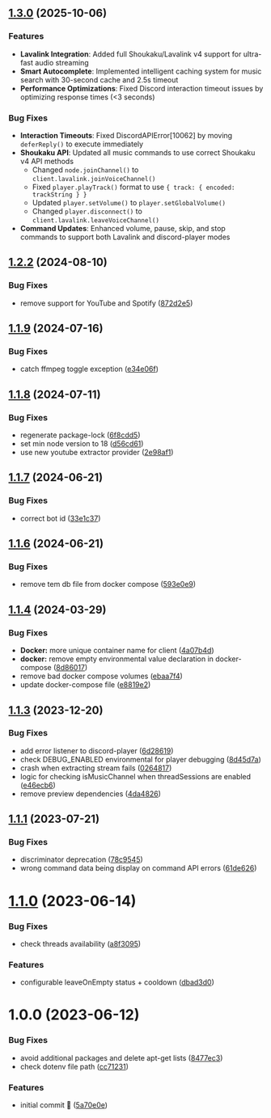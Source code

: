 ## [1.3.0](https://github.com/Mirasaki/mirasaki-music-bot/compare/v1.2.2...v1.3.0) (2025-10-06)


### Features

* **Lavalink Integration**: Added full Shoukaku/Lavalink v4 support for ultra-fast audio streaming
* **Smart Autocomplete**: Implemented intelligent caching system for music search with 30-second cache and 2.5s timeout
* **Performance Optimizations**: Fixed Discord interaction timeout issues by optimizing response times (<3 seconds)

### Bug Fixes

* **Interaction Timeouts**: Fixed DiscordAPIError[10062] by moving `deferReply()` to execute immediately
* **Shoukaku API**: Updated all music commands to use correct Shoukaku v4 API methods
  - Changed `node.joinChannel()` to `client.lavalink.joinVoiceChannel()`
  - Fixed `player.playTrack()` format to use `{ track: { encoded: trackString } }`
  - Updated `player.setVolume()` to `player.setGlobalVolume()`
  - Changed `player.disconnect()` to `client.lavalink.leaveVoiceChannel()`
* **Command Updates**: Enhanced volume, pause, skip, and stop commands to support both Lavalink and discord-player modes

## [1.2.2](https://github.com/Mirasaki/mirasaki-music-bot/compare/v1.2.1...v1.2.2) (2024-08-10)


### Bug Fixes

* remove support for YouTube and Spotify ([872d2e5](https://github.com/Mirasaki/mirasaki-music-bot/commit/872d2e5bf340dec7836c349f354d46256465d866))

## [1.1.9](https://github.com/Mirasaki/mirasaki-music-bot/compare/v1.1.8...v1.1.9) (2024-07-16)


### Bug Fixes

* catch ffmpeg toggle exception ([e34e06f](https://github.com/Mirasaki/mirasaki-music-bot/commit/e34e06f059e14fed5f29214942f2d917ca7cc2d9))

## [1.1.8](https://github.com/Mirasaki/mirasaki-music-bot/compare/v1.1.7...v1.1.8) (2024-07-11)


### Bug Fixes

* regenerate package-lock ([6f8cdd5](https://github.com/Mirasaki/mirasaki-music-bot/commit/6f8cdd5af02075bc52db5f52a9396492388a9a05))
* set min node version to 18 ([d56cd61](https://github.com/Mirasaki/mirasaki-music-bot/commit/d56cd615888340c2fdf21e3da57e987e4dfb03ff))
* use new youtube extractor provider ([2e98af1](https://github.com/Mirasaki/mirasaki-music-bot/commit/2e98af11217b22c0103449cbbf837d3b8b629c2a))

## [1.1.7](https://github.com/Mirasaki/mirasaki-music-bot/compare/v1.1.6...v1.1.7) (2024-06-21)


### Bug Fixes

* correct bot id ([33e1c37](https://github.com/Mirasaki/mirasaki-music-bot/commit/33e1c37e16a7138e66f284f83d62982a6b479c66))

## [1.1.6](https://github.com/Mirasaki/mirasaki-music-bot/compare/v1.1.5...v1.1.6) (2024-06-21)


### Bug Fixes

* remove tem db file from docker compose ([593e0e9](https://github.com/Mirasaki/mirasaki-music-bot/commit/593e0e957c163da7956cbb7e7a32f3c89d899365))

## [1.1.4](https://github.com/Mirasaki/mirasaki-music-bot/compare/v1.1.3...v1.1.4) (2024-03-29)


### Bug Fixes

* **Docker:** more unique container name for client ([4a07b4d](https://github.com/Mirasaki/mirasaki-music-bot/commit/4a07b4dbc17ac4bd08a4483b7f4c36d978dece38))
* **docker:** remove empty environmental value declaration in docker-compose ([8d86017](https://github.com/Mirasaki/mirasaki-music-bot/commit/8d8601714ed5801bdd55ee631f869621e0a9610d))
* remove bad docker compose volumes ([ebaa7f4](https://github.com/Mirasaki/mirasaki-music-bot/commit/ebaa7f4b1450f90028cbd9b8d6902c9945ebc79e))
* update docker-compose file ([e8819e2](https://github.com/Mirasaki/mirasaki-music-bot/commit/e8819e2e48feedf18c03e460b11bc875d1927eb7))

## [1.1.3](https://github.com/Mirasaki/mirasaki-music-bot/compare/v1.1.2...v1.1.3) (2023-12-20)


### Bug Fixes

* add error listener to discord-player ([6d28619](https://github.com/Mirasaki/mirasaki-music-bot/commit/6d28619710c160f257f90f2cef17dc0913a20c92))
* check DEBUG_ENABLED environmental for player debugging ([8d45d7a](https://github.com/Mirasaki/mirasaki-music-bot/commit/8d45d7a1f5575d225df1a0239c48086436bdf5a5))
* crash when extracting stream fails ([0264817](https://github.com/Mirasaki/mirasaki-music-bot/commit/026481723624e291d75f9a0b1710f70a98de987f))
* logic for checking isMusicChannel when threadSessions are enabled ([e46ecb6](https://github.com/Mirasaki/mirasaki-music-bot/commit/e46ecb69212d86e71efe1d6197fbd0f4583361fa))
* remove preview dependencies ([4da4826](https://github.com/Mirasaki/mirasaki-music-bot/commit/4da4826eb0deb55eb45e730863edc3a0a08326a3))

## [1.1.1](https://github.com/Mirasaki/mirasaki-music-bot/compare/v1.1.0...v1.1.1) (2023-07-21)


### Bug Fixes

* discriminator deprecation ([78c9545](https://github.com/Mirasaki/mirasaki-music-bot/commit/78c9545b1dc789337c9470afef929b76df7bf32e))
* wrong command data being display on command API errors ([61de626](https://github.com/Mirasaki/mirasaki-music-bot/commit/61de6265389455e1f27277286457d92d19b711bb))

# [1.1.0](https://github.com/Mirasaki/mirasaki-music-bot/compare/v1.0.0...v1.1.0) (2023-06-14)


### Bug Fixes

* check threads availability ([a8f3095](https://github.com/Mirasaki/mirasaki-music-bot/commit/a8f3095c713b133bd4adddd213c09a33cb2a489c))


### Features

* configurable leaveOnEmpty status + cooldown ([dbad3d0](https://github.com/Mirasaki/mirasaki-music-bot/commit/dbad3d0009ece308ae274f732ca6cee5a4e37916))

# 1.0.0 (2023-06-12)


### Bug Fixes

* avoid additional packages and delete apt-get lists ([8477ec3](https://github.com/Mirasaki/mirasaki-music-bot/commit/8477ec3fe212a7caf3d6d25a295ddfba96e35f72))
* check dotenv file path ([cc71231](https://github.com/Mirasaki/mirasaki-music-bot/commit/cc7123115a97d6b1572e2373f0828dbdfc6e04d0))


### Features

* initial commit 🥳 ([5a70e0e](https://github.com/Mirasaki/mirasaki-music-bot/commit/5a70e0ee3c715256d8e5c9ee2f591496b3f51f0d))
